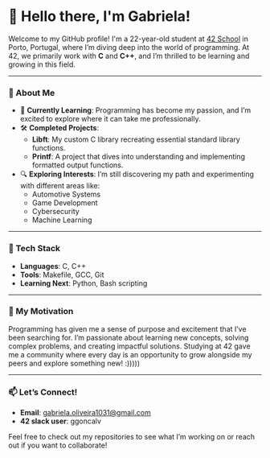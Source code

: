 # 👋 Hello there, I'm Gabriela!

Welcome to my GitHub profile! I'm a 22-year-old student at [42 School](https://www.42porto.com/) in Porto, Portugal, where I’m diving deep into the world of programming. At 42, we primarily work with **C** and **C++**, and I’m thrilled to be learning and growing in this field.

---

### 🚀 About Me

- 🌱 **Currently Learning**: Programming has become my passion, and I’m excited to explore where it can take me professionally.
- 🛠 **Completed Projects**:
  - **Libft**: My custom C library recreating essential standard library functions.
  - **Printf**: A project that dives into understanding and implementing formatted output functions.
- 🔍 **Exploring Interests**: I’m still discovering my path and experimenting with different areas like:
  - Automotive Systems
  - Game Development
  - Cybersecurity
  - Machine Learning

---

### 🧰 Tech Stack

- **Languages**: C, C++
- **Tools**: Makefile, GCC, Git
- **Learning Next**: Python, Bash scripting

---

### 🌟 My Motivation
Programming has given me a sense of purpose and excitement that I’ve been searching for. I’m passionate about learning new concepts, solving complex problems, and creating impactful solutions. Studying at 42 gave me a community where every day is an opportunity to grow alongside my peers and explore something new! :)))))

---

### 📫 Let’s Connect!
- **Email**: [gabriela.oliveira1031@gmail.com](mailto:gabriela.oliveira1031@gmail.com)
- **42 slack user**: ggoncalv

Feel free to check out my repositories to see what I’m working on or reach out if you want to collaborate!

